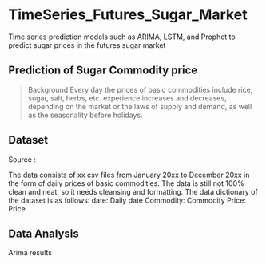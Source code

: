 # TimeSeries_Futures_Sugar_Market
Time series prediction models such as ARIMA, LSTM, and Prophet to predict sugar prices in the futures sugar market

## Prediction of Sugar Commodity price 
> Background
Every day the prices of basic commodities include rice, sugar, salt, herbs, etc. experience increases and decreases, depending on the market or the laws of supply and demand, as well as the seasonality before holidays.

## Dataset
Source : 

The data consists of xx csv files from January 20xx to December 20xx in the form of daily prices of basic commodities. The data is still not 100% clean and neat, so it needs cleansing and formatting. The data dictionary of the dataset is as follows:
date: Daily date
Commodity: Commodity
Price: Price

## Data Analysis
Arima results
